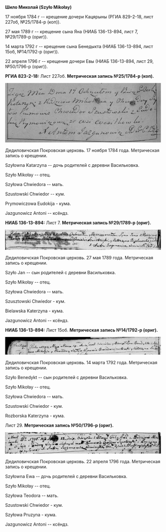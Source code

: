 **Шило Миколай (Szyło Mikołay)**

17 ноября 1784 г -- крещение дочери Кацярыны (РГИА 829-2-18, лист 227об,
№25/1784-р (коп)).

27 мая 1789 г -- крещение сына Яна (НИАБ 136-13-894, лист 7, №29/1789-р
(ориг)).

14 марта 1792 г -- крещение сына Бенедыкта (НИАБ 136-13-894, лист 15об,
№14/1792-р (ориг)).

22 апреля 1796 г -- крещение дочери Евы (НИАБ 136-13-894, лист 29,
№50/1796-р (ориг)).

**РГИА 823-2-18:** Лист 227об. **Метрическая запись №25/1784-р (коп).**

![](./media/c07eaeb02acc23863d70869500cee476ea2d5fa5.png)

Дедиловичская Покровская церковь. 17 ноября 1784 года. Метрическая
запись о крещении.

Szyłowna Katarzyna -- дочь родителей с деревни Васильковка.

Szyło Mikołay -- отец.

Szyłowa Chwiedora -- мать.

Szustowski Chwiedor -- кум.

Prymowiczowa Eudokija - кума.

Jazgunowicz Antoni -- ксёндз.

**НИАБ 136-13-894:** Лист 7. **Метрическая запись №29/1789-р (ориг).**

![](./media/a942003ba172f374fca5f61f00a10fe3b891ea36.png)

Дедиловичская Покровская церковь. 27 мая 1789 года. Метрическая запись о
крещении.

Szyło Jan -- сын родителей с деревни Васильковка.

Szyło Mikołay -- отец.

Szyłowa Chwiedora -- мать.

Szusztowski Chwiedor - кум.

Bielawska Katerzyna - кума.

Jazgunowicz Antoni -- ксёндз.

**НИАБ 136-13-894:** Лист 15об. **Метрическая запись №14/1792-р
(ориг).**

![](./media/33c6ce3ab872249289c7d60505296d438affba3c.png)

Дедиловичская Покровская церковь. 14 марта 1792 года. Метрическая запись
о крещении.

Szyło Benedykt -- сын родителей с деревни Васильковка.

Szyło Mikołay -- отец.

Szyłowa Chwiedora -- мать.

Szustowski Chwiedor - кум.

Rozborska Katerzyna - кума.

Лист 29. **Метрическая запись №50/1796-р (ориг).**

![](./media/d1ce58f660a5ead963fee56aca182da91a89f3c6.png)

Дедиловичская Покровская церковь. 22 апреля 1796 года. Метрическая
запись о крещении.

Szyłowna Ewa -- дочь родителей с деревни Васильковка.

Szyło Mikołay -- отец.

Szyłowa Teodora -- мать.

Szustowski Chwiedor - кум.

Szyłowa Pruzyna - кума.

Jazgunowicz Antoni -- ксёндз.

